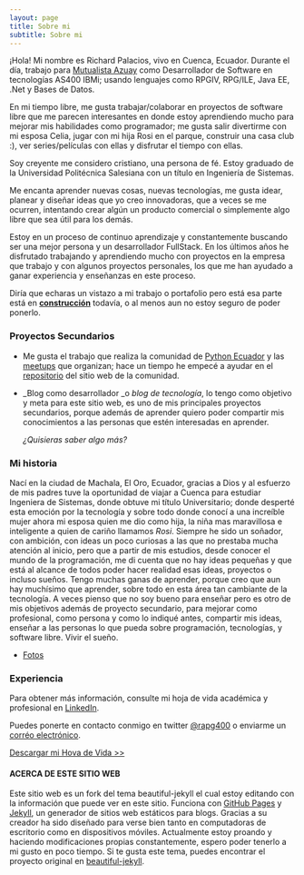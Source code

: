 ```yaml
---
layout: page
title: Sobre mi
subtitle: Sobre mi
---
```


¡Hola! Mi nombre es Richard Palacios, vivo en Cuenca, Ecuador. Durante el día, trabajo para [Mutualista Azuay](https://www.mutualistaazuay.com/) como Desarrollador de Software en tecnologías AS400 IBMi; usando lenguajes como RPGIV, RPG/ILE, Java EE, .Net y Bases de Datos.


En mi tiempo libre, me gusta trabajar/colaborar en proyectos de software libre que me parecen interesantes en donde estoy aprendiendo mucho  para mejorar mis habilidades como programador; me gusta salir divertirme con mi esposa Celia, jugar con mi hija Rosi en el parque, construir una casa club :), ver series/películas con ellas y disfrutar el tiempo con ellas.


Soy creyente me considero cristiano, una persona de fé. Estoy graduado de la Universidad Politécnica Salesiana con un título en Ingeniería de Sistemas.


Me encanta aprender nuevas cosas, nuevas tecnologías, me gusta idear, planear y diseñar ideas que yo creo innovadoras, que a veces se me ocurren, intentando crear algún un producto comercial o simplemente algo libre que sea útil para los demás.

Estoy en un proceso de continuo aprendizaje y constantemente buscando ser una mejor persona y un desarrollador FullStack. En los últimos años he disfrutado trabajando y aprendiendo mucho con proyectos en la empresa que trabajo y con algunos proyectos personales, los que me han ayudado a ganar experiencia y enseñanzas en este proceso.

Diría que echaras un vistazo a mi trabajo o portafolio pero está esa parte está en __[construcción](#)__ todavía, o al menos aun no estoy seguro de poder ponerlo.


### Proyectos Secundarios

* Me gusta el trabajo que realiza la comunidad de [Python Ecuador](https://pythonecuador.org/) y las [meetups]( https://www.meetup.com/es-ES/python-ecuador/) que organizan; hace un tiempo he empecé a ayudar en el [repositorio](https://github.com/PythonEcuador/PythonEcuador.github.io) del sitio web de la comunidad.

* _Blog como desarrollador _o _blog de tecnología_, lo tengo como objetivo y meta para este sitio web, es uno de mis principales proyectos secundarios, porque además de aprender quiero poder compartir mis conocimientos a las personas que estén interesadas en aprender.

  _¿Quisieras saber algo más?_



### Mi historia

Nací en la ciudad de Machala, El Oro, Ecuador, gracias a Dios y al esfuerzo de mis padres tuve la oportunidad de viajar a Cuenca para estudiar Ingeniera de Sistemas, donde obtuve mi título Universitario; donde desperté esta emoción por la tecnología y sobre todo donde conocí a una increíble mujer ahora mi esposa quien me dio como hija, la niña mas maravillosa e inteligente a quien de cariño llamamos _Rosi_. 
Siempre he sido un soñador, con ambición, con ideas un poco curiosas a las que no prestaba mucha atención al inicio, pero que a partir de mis estudios,  desde conocer el mundo de la programación, me di cuenta que no hay ideas pequeñas y que está al alcance de todos poder hacer realidad esas ideas, proyectos o incluso sueños. 
Tengo muchas ganas de aprender, porque creo que aun hay muchísimo que aprender, sobre todo en esta área tan cambiante de la tecnología.  A veces pienso que no soy bueno para enseñar pero es otro de mis objetivos además de proyecto secundario, para mejorar como profesional, como persona y como lo indiqué antes, compartir mis ideas, enseñar a las personas lo que pueda sobre programación, tecnologías, y software libre. Vivir el sueño.


- [Fotos](https://www.instagram.com/richardpalaciosg/)

### Experiencia

Para obtener  más información, consulte mi hoja de vida académica y profesional en [LinkedIn](https://ec.linkedin.com/in/richardpalaciosgarcia).

Puedes ponerte en contacto conmigo en twitter [@rapg400](https://twitter.com/rapg400) o enviarme un [corréo electrónico](apalaciosg91@gmail.com).

[Descargar mi Hova de Vida >>](https://drive.google.com/open?id=1EThUjgIdZUR9AbGtksaTrYNVYtyI5Ktw)

#### ACERCA DE ESTE SITIO WEB

Este sitio web es un fork del tema beautiful-jekyll el cual estoy  editando con la información que puede ver en este sitio. Funciona con [GitHub Pages](https://pages.github.com/) y [Jekyll](https://jekyllrb.com/), un generador de sitios web estáticos para blogs. Gracias a su creador ha sido diseñado para verse bien tanto en computadoras de escritorio como en dispositivos móviles. Actualmente estoy proando y haciendo modificaciones propias constantemente, espero poder tenerlo a mi gusto en poco tiempo.
Si te gusta este tema, puedes encontrar el proyecto original en [beautiful-jekyll](https://github.com/daattali/beautiful-jekyll#readme).
